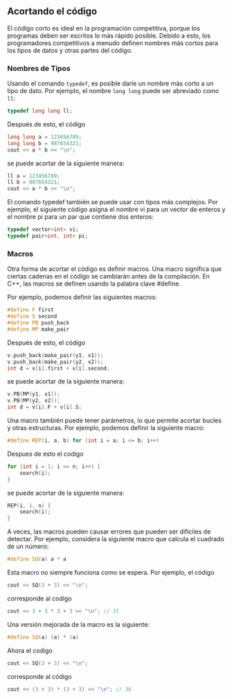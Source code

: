 ## Acortando el código

El código corto es ideal en la programación competitiva, porque los programas deben ser escritos lo más rápido posible. Debido a esto, los programadores competitivos a menudo definen nombres más cortos para los tipos de datos y otras partes del código.

### Nombres de Tipos

Usando el comando `typedef`, es posible darle un nombre más corto a un tipo de dato. Por ejemplo, el nombre `long long` puede ser abreviado como `ll`:

```cpp
typedef long long ll;
```

Después de esto, el código

```cpp
long long a = 123456789;
long long b = 987654321;
cout << a * b << "\n";
```

se puede acortar de la siguiente manera:

```cpp
ll a = 123456789;
ll b = 987654321;
cout << a * b << "\n";
```

El comando typedef también se puede usar con tipos más complejos. Por ejemplo, el siguiente código asigna el nombre vi para un vector de enteros y el nombre pi para un par que contiene dos enteros:

```cpp
typedef vector<int> vi;
typedef pair<int, int> pi;
```

### Macros
Otra forma de acortar el código es definir macros. Una macro significa que ciertas cadenas en el código se cambiarán antes de la compilación. En C++, las macros se definen usando la palabra clave #define.

Por ejemplo, podemos definir las siguientes macros:

```cpp
#define F first
#define S second
#define PB push_back
#define MP make_pair
```

Después de esto, el código

```cpp
v.push_back(make_pair(y1, x1));
v.push_back(make_pair(y2, x2));
int d = v[i].first + v[i].second;
```

se puede acortar de la siguiente manera:

```cpp
v.PB(MP(y1, x1));
v.PB(MP(y2, x2));
int d = v[i].F + v[i].S;
```

Una macro también puede tener parámetros, lo que permite acortar bucles y otras estructuras. Por ejemplo, podemos definir la siguiente macro:

```cpp
#define REP(i, a, b) for (int i = a; i <= b; i++)
```

Despues de esto el codigo

```cpp
for (int i = 1; i <= n; i++) {
    search(i);
}
```
se puede acortar de la siguiente manera:

```cpp
REP(i, 1, n) {
    search(i);
}
```

A veces, las macros pueden causar errores que pueden ser difíciles de detectar. Por ejemplo, considera la siguiente macro que calcula el cuadrado de un número:

```cpp
#define SQ(a) a * a
```

Esta macro no siempre funciona como se espera. Por ejemplo, el código

```cpp
cout << SQ(3 + 3) << "\n";
```

corresponde al codigo

```cpp
cout << 3 + 3 * 3 + 3 << "\n"; // 15
```

Una versión mejorada de la macro es la siguiente:

```cpp
#define SQ(a) (a) * (a)
```

Ahora el codigo 

```cpp
cout << SQ(3 + 3) << "\n";
```

corresponde al código

```cpp
cout << (3 + 3) * (3 + 3) << "\n"; // 36
```